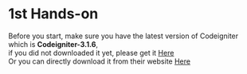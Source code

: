 # 1st Hands-on
Before you start, make sure you have the latest version of Codeigniter which is <strong>Codeigniter-3.1.6</strong>, 
<br/>if you did not downloaded it yet, please get it 
<a href="https://github.com/BarracudaCampus/Crash-Course-CodeIgniter" target="_blank">Here</a> 
<br/>Or you can directly download it from their website 
<a href="https://codeigniter.com/download" target="_blank">Here</a>
